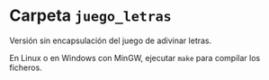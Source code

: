 # Carpeta `juego_letras`

Versión sin encapsulación del juego de adivinar letras.

En Linux o en Windows con MinGW, ejecutar `make` para compilar los ficheros.

